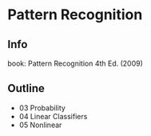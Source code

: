 # Pattern Recognition

## Info

book: Pattern Recognition 4th Ed. (2009)

## Outline

- 03 Probability
- 04 Linear Classifiers
- 05 Nonlinear